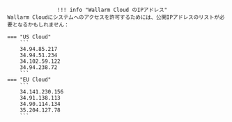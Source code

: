					!!! info "Wallarm Cloud のIPアドレス"
    Wallarm Cloudにシステムへのアクセスを許可するためには、公開IPアドレスのリストが必要となるかもしれません：

    === "US Cloud"
        ```
        34.94.85.217
        34.94.51.234
        34.102.59.122
        34.94.238.72
        ```
    === "EU Cloud"
        ```
        34.141.230.156
        34.91.138.113
        34.90.114.134
        35.204.127.78
        ```